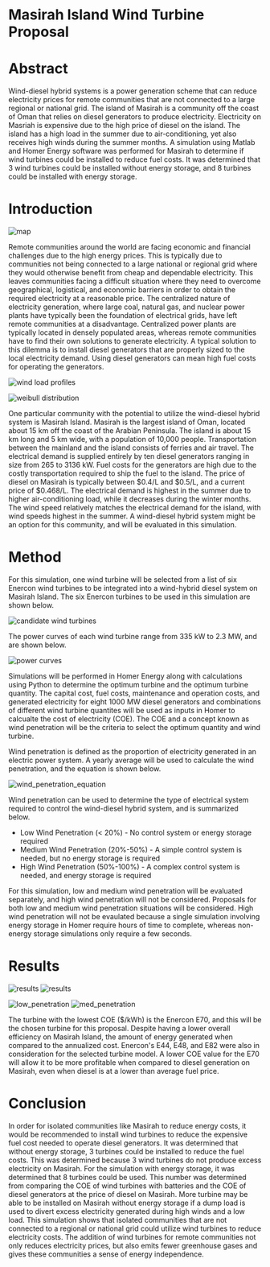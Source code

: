 # Masirah Island Wind Turbine Proposal

# Abstract

Wind-diesel hybrid systems is a power generation scheme that can reduce electricity prices for remote communities that are not connected to a large regional or national grid.  The island of Masirah is a community off the coast of Oman that relies on diesel generators to produce electricity.  Electricity on Masriah is expensive due to the high price of diesel on the island.  The island has a high load in the summer due to air-conditioning, yet also receives high winds during the summer months.  A simulation using Matlab and Homer Energy software was performed for Masirah to determine if wind turbines could be installed to reduce fuel costs.  It was determined that 3 wind turbines could be installed without energy storage, and 8 turbines could be installed with energy storage.  

# Introduction

![map](/png/Figure_7.png)

Remote communities around the world are facing economic and financial challenges due to the high energy prices.  This is typically due to communities not being connected to a large national or regional grid where they would otherwise benefit from cheap and dependable electricity.  This leaves communities facing a difficult situation where they need to overcome geographical, logistical, and economic barriers in order to obtain the required electricity at a reasonable price.  The centralized nature of electricity generation, where large coal, natural gas, and nuclear power plants have typically been the foundation of electrical grids, have left remote communities at a disadvantage.  Centralized power plants are typically located in densely populated areas, whereas remote communities have to find their own solutions to generate electricity.  A typical solution to this dilemma is to install diesel generators that are properly sized to the local electricity demand.  Using diesel generators can mean high fuel costs for operating the generators.  

![wind load profiles](/png/Figure_1.png)

![weibull distribution](/png/Figure_2.png)

One particular community with the potential to utilize the wind-diesel hybrid system is Masirah Island.  Masirah is the largest island of Oman, located about 15 km off the coast of the Arabian Peninsula.  The island is about 15 km long and 5 km wide, with a population of 10,000 people.  Transportation between the mainland and the island consists of ferries and air travel.  The electrical demand is supplied entirely by ten diesel generators ranging in size from 265 to 3136 kW.  Fuel costs for the generators are high due to the costly transportation required to ship the fuel to the island.  The price of diesel on Masirah is typically between $0.4/L and $0.5/L, and a current price of $0.468/L. The electrical demand is highest in the summer due to higher air-conditioning load, while it decreases during the winter months.  The wind speed relatively matches the electrical demand for the island, with wind speeds highest in the summer.  A wind-diesel hybrid system might be an option for this community, and will be evaluated in this simulation.

# Method

For this simulation, one wind turbine will be selected from a list of six Enercon wind turbines to be integrated into a wind-hybrid diesel system on Masirah Island.  The six Enercon turbines to be used in this simulation are shown below.

![candidate wind turbines](/png/Figure_9.png)

The power curves of each wind turbine range from 335 kW to 2.3 MW, and are shown below.

![power curves](/png/Figure_16.png)

Simulations will be performed in Homer Energy along with calculations using Python to determine the optimum turbine and the optimum turbine quantity.  The capital cost, fuel costs, maintenance and operation costs, and generated electricity for eight 1000 MW diesel generators and combinations of different wind turbine quantites will be used as inputs in Homer to calcualte the cost of electricity (COE).  The COE and a concept known as wind penetration will be the criteria to select the optimum quantity and wind turbine.

Wind penetration is defined as the proportion of electricity generated in an electric power system.  A yearly average will be used to calculate the wind penetration, and the equation is shown below.

![wind_penetration_equation](/png/Figure_21.png)

Wind penetration can be used to determine the type of electrical system required to control the wind-diesel hybrid system, and is summarized below.

* Low Wind Penetration (< 20%) - No control system or energy storage required
* Medium Wind Penetration (20%-50%) - A simple control system is needed, but no energy storage is required
* High Wind Penetration (50%-100%) - A complex control system is needed, and energy storage is required

For this simulation, low and medium wind penetration will be evaluated separately, and high wind penetration will not be considered.  Proposals for both low and medium wind penetration situations will be considered.  High wind penetration will not be evaulated because a single simulation involving energy storage in Homer require hours of time to complete, whereas non-energy storage simulations only require a few seconds.

# Results

![results](/png/Figure_17.png)
![results](/png/Figure_18.png)

![low_penetration](/png/Figure_19.png)
![med_penetration](/png/Figure_20.png)

The turbine with the lowest COE ($/kWh) is the Enercon E70, and this will be the chosen turbine for this proposal.  Despite having a lower overall efficiency on Masirah Island, the amount of energy generated when compared to the annualized cost.  Enercon's E44, E48, and E82 were also in consideration for the selected turbine model.  A lower COE value for the E70 will allow it to be more profitable when compared to diesel generation on Masirah, even when diesel is at a lower than average fuel price.

# Conclusion

In order for isolated communities like Masirah to reduce energy costs, it would be recommended to install wind turbines to reduce the expensive fuel cost needed to operate diesel generators.  It was determined that without energy storage, 3 turbines could be installed to reduce the fuel costs.  This was determined because 3 wind turbines do not produce excess electricity on Masirah.  For the simulation with energy storage, it was determined that 8 turbines could be used.  This number was determined from comparing the COE of wind turbines with batteries and the COE of diesel generators at the price of diesel on Masirah.  More turbine may be able to be installed on Masirah without energy storage if a dump load is used to divert excess electricity generated during high winds and a low load.  This simulation shows that isolated communities that are not connected to a regional or national grid could utilize wind turbines to reduce electricity costs.  The addition of wind turbines for remote communities not only reduces electricity prices, but also emits fewer greenhouse gases and gives these communities a sense of energy independence.  
